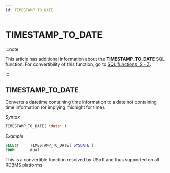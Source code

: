 ```yaml
---
id: TIMESTAMP_TO_DATE
---
```


# TIMESTAMP_TO_DATE




:::note

This article has additional information about the **TIMESTAMP_TO_DATE** SQL function.
For convertibility of this function, go to [SQL functions  S - Z](/docs/Modeller_and_Rules_Engine/SQL_functions/SQL_functions_SZ.md).

:::

## **TIMESTAMP_TO_DATE**

Converts a datetime containing time information to a date not containing time information (or implying midnight for time).

*Syntax*

```sql
TIMESTAMP_TO_DATE( *date* )
```

*Example*

```sql
SELECT     TIMESTAMP_TO_DATE( SYSDATE )
FROM       dual
```

This is a convertible function resolved by USoft and thus supported on all RDBMS platforms.